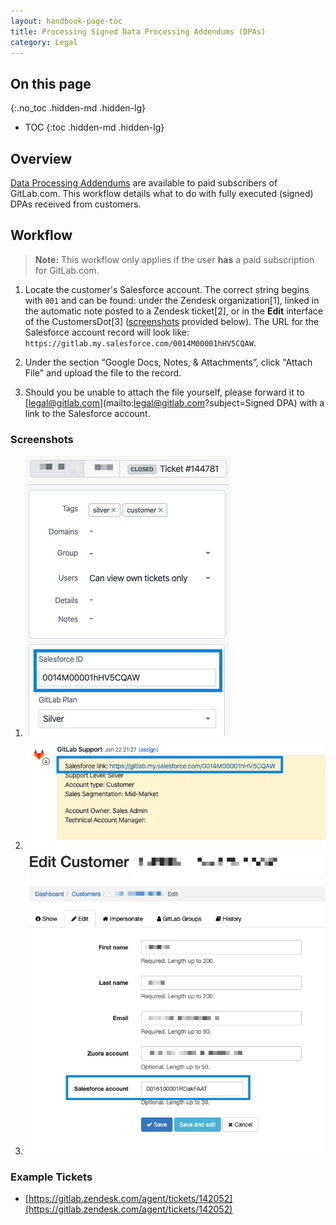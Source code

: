 ```yaml
---
layout: handbook-page-toc
title: Processing Signed Data Processing Addendums (DPAs)
category: Legal
---
```


## On this page
{:.no_toc .hidden-md .hidden-lg}

- TOC
{:toc .hidden-md .hidden-lg}

## Overview

[Data Processing Addendums](https://drive.google.com/file/d/1M490zeSVnlTkjCpMm1KiyjlxoZc4NMKq/view) are available to paid subscribers of GitLab.com. This workflow details what to do with fully executed (signed) DPAs received from customers.

## Workflow

>**Note:** This workflow only applies if the user **has** a paid subscription for GitLab.com.

1. Locate the customer's Salesforce account. The correct string begins with `001` and can be found: under the Zendesk organization[1], linked in the automatic note posted to a Zendesk ticket[2], or in the **Edit** interface of the CustomersDot[3] ([screenshots](#screenshots) provided below). The URL for the Salesforce account record will look like: `https://gitlab.my.salesforce.com/0014M00001hHV5CQAW`.

1. Under the section “Google Docs, Notes, & Attachments”, click "Attach File" and upload the file to the record.

1. Should you be unable to attach the file yourself, please forward it to [legal@gitlab.com](mailto:legal@gitlab.com?subject=Signed DPA) with a link to the Salesforce account.

### Screenshots

1. ![Salesforce ID in Zendesk organization](assets/dpa_1.png)
1. ![Salesforce ID in Zendesk ticket note](assets/dpa_2.png)
1. ![Salesforce ID in CustomersDot](assets/dpa_3.png)

### Example Tickets

- [https://gitlab.zendesk.com/agent/tickets/142052](https://gitlab.zendesk.com/agent/tickets/142052)
